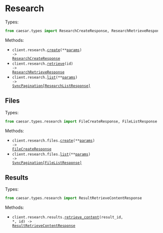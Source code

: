 # Research

Types:

```python
from caesar.types import ResearchCreateResponse, ResearchRetrieveResponse, ResearchListResponse
```

Methods:

- <code title="post /research">client.research.<a href="./src/caesar/resources/research/research.py">create</a>(\*\*<a href="src/caesar/types/research_create_params.py">params</a>) -> <a href="./src/caesar/types/research_create_response.py">ResearchCreateResponse</a></code>
- <code title="get /research/{id}">client.research.<a href="./src/caesar/resources/research/research.py">retrieve</a>(id) -> <a href="./src/caesar/types/research_retrieve_response.py">ResearchRetrieveResponse</a></code>
- <code title="get /research">client.research.<a href="./src/caesar/resources/research/research.py">list</a>(\*\*<a href="src/caesar/types/research_list_params.py">params</a>) -> <a href="./src/caesar/types/research_list_response.py">SyncPagination[ResearchListResponse]</a></code>

## Files

Types:

```python
from caesar.types.research import FileCreateResponse, FileListResponse
```

Methods:

- <code title="post /research/files">client.research.files.<a href="./src/caesar/resources/research/files.py">create</a>(\*\*<a href="src/caesar/types/research/file_create_params.py">params</a>) -> <a href="./src/caesar/types/research/file_create_response.py">FileCreateResponse</a></code>
- <code title="get /research/files">client.research.files.<a href="./src/caesar/resources/research/files.py">list</a>(\*\*<a href="src/caesar/types/research/file_list_params.py">params</a>) -> <a href="./src/caesar/types/research/file_list_response.py">SyncPagination[FileListResponse]</a></code>

## Results

Types:

```python
from caesar.types.research import ResultRetrieveContentResponse
```

Methods:

- <code title="get /research/{id}/results/{resultId}/content">client.research.results.<a href="./src/caesar/resources/research/results.py">retrieve_content</a>(result_id, \*, id) -> <a href="./src/caesar/types/research/result_retrieve_content_response.py">ResultRetrieveContentResponse</a></code>

